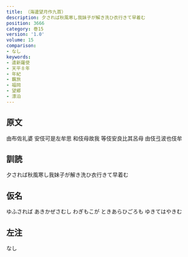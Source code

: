 ```yaml
---
title: （海邊望月作九首）
description: 夕されば秋風寒し我妹子が解き洗ひ衣行きて早着む
position: 3666
category: 巻15
version: '1.0'
volume: 15
comparison:
- なし
keywords:
- 遣新羅使
- 天平８年
- 年紀
- 羈旅
- 福岡
- 望郷
- 漂泊
---
```


## 原文

由布佐礼婆 安伎可是左牟思 和伎母故我 等伎安良比其呂母 由伎弖波也伎牟

## 訓読

夕されば秋風寒し我妹子が解き洗ひ衣行きて早着む

## 仮名

ゆふされば あきかぜさむし わぎもこが ときあらひごろも ゆきてはやきむ

## 左注

なし
